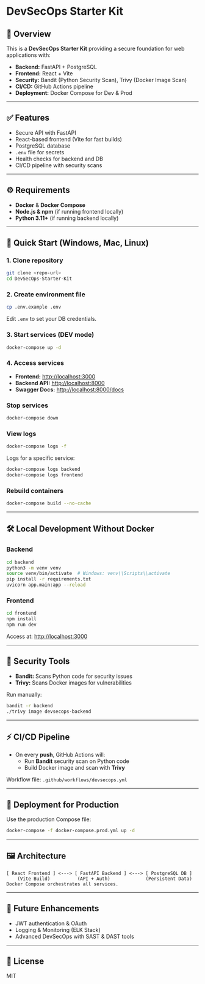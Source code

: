 # DevSecOps Starter Kit

## 📌 Overview
This is a **DevSecOps Starter Kit** providing a secure foundation for web applications with:
- **Backend:** FastAPI + PostgreSQL
- **Frontend:** React + Vite
- **Security:** Bandit (Python Security Scan), Trivy (Docker Image Scan)
- **CI/CD:** GitHub Actions pipeline
- **Deployment:** Docker Compose for Dev & Prod

---

## ✅ Features
- Secure API with FastAPI
- React-based frontend (Vite for fast builds)
- PostgreSQL database
- `.env` file for secrets
- Health checks for backend and DB
- CI/CD pipeline with security scans

---

## ⚙️ Requirements
- **Docker** & **Docker Compose**
- **Node.js & npm** (if running frontend locally)
- **Python 3.11+** (if running backend locally)

---

## 🚀 Quick Start (Windows, Mac, Linux)

### 1. Clone repository
```bash
git clone <repo-url>
cd DevSecOps-Starter-Kit
```

### 2. Create environment file
```bash
cp .env.example .env
```
Edit `.env` to set your DB credentials.

### 3. Start services (DEV mode)
```bash
docker-compose up -d
```

### 4. Access services
- **Frontend:** [http://localhost:3000](http://localhost:3000)
- **Backend API:** [http://localhost:8000](http://localhost:8000)
- **Swagger Docs:** [http://localhost:8000/docs](http://localhost:8000/docs)

### Stop services
```bash
docker-compose down
```

### View logs
```bash
docker-compose logs -f
```
Logs for a specific service:
```bash
docker-compose logs backend
docker-compose logs frontend
```

### Rebuild containers
```bash
docker-compose build --no-cache
```

---

## 🛠 Local Development Without Docker

### Backend
```bash
cd backend
python3 -m venv venv
source venv/bin/activate  # Windows: venv\\Scripts\\activate
pip install -r requirements.txt
uvicorn app.main:app --reload
```

### Frontend
```bash
cd frontend
npm install
npm run dev
```
Access at: [http://localhost:3000](http://localhost:3000)

---

## 🔐 Security Tools
- **Bandit:** Scans Python code for security issues
- **Trivy:** Scans Docker images for vulnerabilities

Run manually:
```bash
bandit -r backend
./trivy image devsecops-backend
```

---

## ⚡ CI/CD Pipeline
- On every **push**, GitHub Actions will:
  - Run **Bandit** security scan on Python code
  - Build Docker image and scan with **Trivy**

Workflow file: `.github/workflows/devsecops.yml`

---

## 📜 Deployment for Production
Use the production Compose file:
```bash
docker-compose -f docker-compose.prod.yml up -d
```

---

## 🖼 Architecture
```
[ React Frontend ] <---> [ FastAPI Backend ] <---> [ PostgreSQL DB ]
    (Vite Build)          (API + Auth)             (Persistent Data)
Docker Compose orchestrates all services.
```

---

## 🔮 Future Enhancements
- JWT authentication & OAuth
- Logging & Monitoring (ELK Stack)
- Advanced DevSecOps with SAST & DAST tools

---

## 📜 License
MIT
